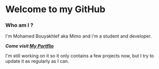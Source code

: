 # Welcome to my GitHub


### Who am I ?

I'm Mohamed Bouyakhlef aka Mimo and i'm a student and developer.


***Come visit [My Portflio](http://mimolol.github.io/)***

I'm still working on it so it only contains a few projects now, but I try to update it as regularly as I can.
